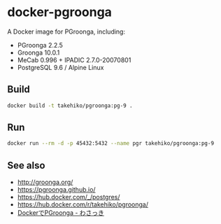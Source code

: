 # docker-pgroonga

A Docker image for PGroonga, including:

- PGroonga 2.2.5
- Groonga 10.0.1
- MeCab 0.996 + IPADIC 2.7.0-20070801
- PostgreSQL 9.6 / Alpine Linux

## Build

```sh
docker build -t takehiko/pgroonga:pg-9 .
```

## Run

```sh
docker run --rm -d -p 45432:5432 --name pgr takehiko/pgroonga:pg-9
```

## See also

- http://groonga.org/
- https://pgroonga.github.io/
- https://hub.docker.com/_/postgres/
- https://hub.docker.com/r/takehiko/pgroonga/
- [DockerでPGroonga - わさっき](https://takehikom.hateblo.jp/entry/20180130/1517314577)

